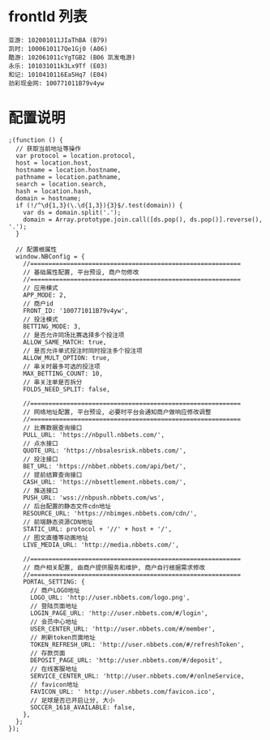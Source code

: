 # frontId 列表 
    亚游: 102001011JIaThBA (B79)
    凯时: 1000610117Qe1Gj0 (A06)
    酷游: 102061011cYgTGB2 (B06 凯发电游)
    永乐: 101031011k3Lx9Tf (E03)
    和记: 1010410116Ea5Hq7 (E04)
    劲彩现金网: 100771011B79v4yw

# 配置说明 
    ;(function () {
      // 获取当前地址等操作
      var protocol = location.protocol,
      host = location.host,
      hostname = location.hostname,
      pathname = location.pathname,
      search = location.search,
      hash = location.hash,
      domain = hostname;
      if (!/^\d{1,3}(\.\d{1,3}){3}$/.test(domain)) {
        var ds = domain.split('.');
        domain = Array.prototype.join.call([ds.pop(), ds.pop()].reverse(), '.');
      }

      // 配置根属性
      window.NBConfig = {
        //==========================================================
        // 基础属性配置, 平台预设, 商户勿修改
        //==========================================================
        // 应用模式
        APP_MODE: 2,
        // 商户id
        FRONT_ID: '100771011B79v4yw',
        // 投注模式
        BETTING_MODE: 3,
        // 是否允许同场比赛选择多个投注项
        ALLOW_SAME_MATCH: true,
        // 是否允许单式投注时同时投注多个投注项
        ALLOW_MULT_OPTION: true,
        // 串关时最多可选的投注项
        MAX_BETTING_COUNT: 10,
        // 串关注单是否拆分
        FOLDS_NEED_SPLIT: false,

        //==========================================================
        // 网络地址配置, 平台预设, 必要时平台会通知商户做响应修改调整
        //==========================================================
        // 比赛数据查询接口
        PULL_URL: 'https://nbpull.nbbets.com/',
        // 点水接口
        QUOTE_URL: 'https://nbsalesrisk.nbbets.com/',
        // 投注接口
        BET_URL: 'https://nbbet.nbbets.com/api/bet/',
        // 提前结算查询接口
        CASH_URL: 'https://nbsettlement.nbbets.com/',
        // 推送接口
        PUSH_URL: 'wss://nbpush.nbbets.com/ws',
        // 后台配置的静态文件cdn地址
        RESOURCE_URL: 'https://nbimges.nbbets.com/cdn/',
        // 前端静态资源CDN地址
        STATIC_URL: protocol + '//' + host + '/',
        // 图文直播等动画地址
        LIVE_MEDIA_URL: 'http://media.nbbets.com/',

        //==========================================================
        // 商户相关配置, 由商户提供服务和维护, 商户自行根据需求修改
        //==========================================================
        PORTAL_SETTING: {
          // 商户LOGO地址
          LOGO_URL: 'http://user.nbbets.com/logo.png',
          // 登陆页面地址
          LOGIN_PAGE_URL: 'http://user.nbbets.com/#/login',
          // 会员中心地址
          USER_CENTER_URL: 'http://user.nbbets.com/#/member',
          // 刷新token页面地址
          TOKEN_REFRESH_URL: 'http://user.nbbets.com/#/refreshToken',
          // 存款页面
          DEPOSIT_PAGE_URL: 'http://user.nbbets.com/#/deposit',
          // 在线客服地址
          SERVICE_CENTER_URL: 'http://user.nbbets.com/#/onlneService,
          // favicon地址
          FAVICON_URL: ' http://user.nbbets.com/favicon.ico',
          // 足球是否已开启让分, 大小
          SOCCER_1618_AVAILABLE: false,
        },
      };
    });
